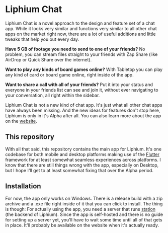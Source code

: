 # Liphium Chat

Liphium Chat is a novel approach to the design and feature set of a chat app. While it looks very similar and functions very similar to all other chat apps on the market right now, there are a lot of useful additions and little tweaks that help you out every day. 

**Have 5 GB of footage you need to send to one of your friends?** No problem, you can stream files straight to your friends with Zap Share (like AirDrop or Quick Share over the internet). 

**Want to play any kinds of board games online?** With Tabletop you can play any kind of card or board game online, right inside of the app.

**Want to share a call with all of your friends?** Put it into your status and everyone in your friends list can see and join it, without ever navigating to your conversation, all right within the sidebar.

Liphium Chat is not a new kind of chat app. It's just what all other chat apps have always been missing. And the new ideas for features don't stop here, Liphium is only in it's Alpha after all. You can also learn more about the app on the [website](https://liphium.com).

## This repository

With all that said, this repository contains the main app for Liphium. It's one codebase for both mobile and desktop platforms making use of the [Flutter](https://flutter.dev) framework for at least somewhat seamless experiences across platforms. I know that there are still things wrong with the app, especially on Desktop, but I hope I'll get to at least somewhat fixing that over the Alpha period.

## Installation

For now, the app only works on Windows. There is a release build with a zip archive and a .exe file right inside of it that you can click to install. The thing is though: For actually using the app, you need a server that runs [station](https://github.com/Liphium/station) (the backend of Liphium). Since the app is self-hosted and there is no guide for setting up a server yet, you'll have to wait some time until all of that gets in place. It'll probably be available on the website when it's actually ready.
